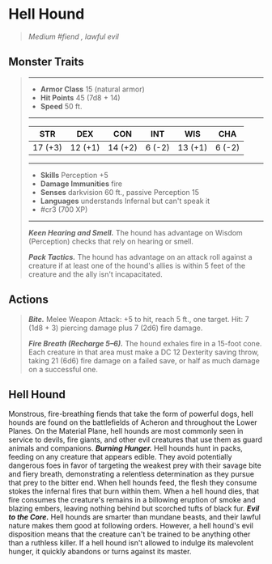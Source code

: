 # Hell Hound
>*Medium #fiend , lawful evil*
## Monster Traits
>___
>- **Armor Class** 15 (natural armor)
>- **Hit Points** 45 (7d8 + 14)
>- **Speed** 50 ft.
>___
>|STR|DEX|CON|INT|WIS|CHA|
>|:---:|:---:|:---:|:---:|:---:|:---:|
>|17 (+3)|12 (+1)|14 (+2)|6 (-2)|13 (+1)|6 (-2)|
>___
>- **Skills** Perception +5
>- **Damage Immunities** fire
>- **Senses** darkvision 60 ft., passive Perception 15
>- **Languages** understands Infernal but can't speak it
>- #cr3 (700 XP)
>___
>***Keen Hearing and Smell.*** The hound has advantage on Wisdom (Perception) checks that rely on hearing or smell.  
>
>***Pack Tactics.*** The hound has advantage on an attack roll against a creature if at least one of the hound's allies is within 5 feet of the creature and the ally isn't incapacitated.  
>
## Actions
>***Bite.*** Melee Weapon Attack: +5 to hit, reach 5 ft., one target. Hit: 7 (1d8 + 3) piercing damage plus 7 (2d6) fire damage.  
>
>***Fire Breath (Recharge 5–6).*** The hound exhales fire in a 15-foot cone. Each creature in that area must make a DC 12 Dexterity saving throw, taking 21 (6d6) fire damage on a failed save, or half as much damage on a successful one.
## Hell Hound
Monstrous, fire-breathing fiends that take the form of powerful dogs, hell hounds are found on the battlefields of Acheron and throughout the Lower Planes. On the Material Plane, hell hounds are most commonly seen in service to devils, fire giants, and other evil creatures that use them as guard animals and companions.
***Burning Hunger.*** Hell hounds hunt in packs, feeding on any creature that appears edible. They avoid potentially dangerous foes in favor of targeting the weakest prey with their savage bite and fiery breath, demonstrating a relentless determination as they pursue that prey to the bitter end.
When hell hounds feed, the flesh they consume stokes the infernal fires that burn within them. When a hell hound dies, that fire consumes the creature's remains in a billowing eruption of smoke and blazing embers, leaving nothing behind but scorched tufts of black fur.
***Evil to the Core.*** Hell hounds are smarter than mundane beasts, and their lawful nature makes them good at following orders. However, a hell hound's evil disposition means that the creature can't be trained to be anything other than a ruthless killer. If a hell hound isn't allowed to indulge its malevolent hunger, it quickly abandons or turns against its master.